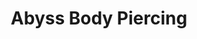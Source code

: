 ---
title: "Abyss Body Piercing"
url: /salt-lake-city/abyss-body-piercing-300-south/
shop: Kosmetik
---